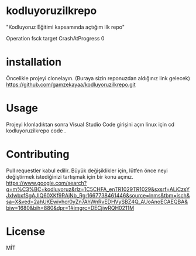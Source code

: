 # kodluyoruzilkrepo
"Kodluyoruz Eğitimi kapsamında açtığım ilk repo" 
<?xml version="1.0" encoding="UTF-8"?>
<!DOCTYPE plist PUBLIC "-//Apple//DTD PLIST 1.0//EN" "http://www.apple.com/DTDs/PropertyList-1.0.dtd">
<plist version="1.0">
<array>
	<dict>
		<key>Operation</key>
		<string>fsck target</string>
		<key>CrashAtProgress</key>
		<integer>0</integer>
	</dict>
</array>
</plist>


# installation
Öncelikle projeyi clonelayın. (Buraya sizin reponuzdan aldığınız link gelecek)
https://github.com/gamzekayaa/kodluyoruzilkrepo.git
# Usage  
Projeyi klonladıktan sonra Visual Studio Code girişini açın
linux için
cd kodluyoruzilkrepo
code .
# Contributing
Pull requestler kabul edilir. Büyük değişiklikler için, lütfen önce neyi değiştirmek istediğinizi tartışmak için bir konu açınız.
https://www.google.com/search?q=m%C3%BC+kodluyoruz&rlz=1C5CHFA_enTR1029TR1029&sxsrf=ALiCzsYJxIwbxfSgAJIQ60XKf9RAjNb_Rg:1667738461446&source=lnms&tbm=isch&sa=X&ved=2ahUKEwivhcr0yZn7AhWnRvEDHVySBZ4Q_AUoAnoECAEQBA&biw=1680&bih=880&dpr=1#imgrc=DECjiwRQH0211M
# License
MİT

